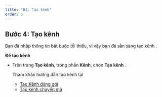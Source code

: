 ```yaml
---
title: "B4: Tạo kênh"
order: 6
---
```


## Bước 4: Tạo kênh

Bạn đã nhập thông tin bắt buộc tối thiểu, vì vậy bạn đã sẵn sàng tạo kênh .

**Để tạo kênh**

- Trên trang **Tạo kênh**, trong phần **Kênh**, chọn **Tạo kênh** .

  Tham khảo hướng dẫn tạo kênh tại

  - [Tạo Kênh đóng gói](../03-transcode-package-channel/02-create-package-channel.md)
  - [Tạo kênh chuyển mã](../03-transcode-package-channel/03-create-transcode-channel.md)

